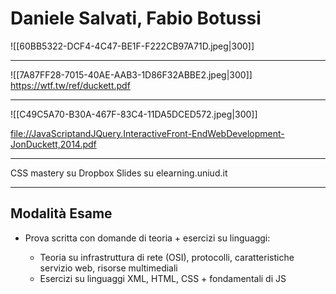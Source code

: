 # Daniele Salvati, Fabio Botussi 



![[60BB5322-DCF4-4C47-BE1F-F222CB97A71D.jpeg|300]]



---

![[7A87FF28-7015-40AE-AAB3-1D86F32ABBE2.jpeg|300]]
https://wtf.tw/ref/duckett.pdf

---

![[C49C5A70-B30A-467F-83C4-11DA5DCED572.jpeg|300]]

[file://JavaScriptandJQuery.InteractiveFront-EndWebDevelopment-JonDuckett,2014.pdf](file://javascriptandjquery.interactivefront-endwebdevelopment-jonduckett,2014.pdf/)

---

CSS mastery su Dropbox
Slides su elearning.uniud.it

---

## Modalità Esame
- Prova scritta con domande di teoria + esercizi su linguaggi: 

	- Teoria su infrastruttura di rete (OSI), protocolli, caratteristiche servizio web, risorse multimediali
	- Esercizi su linguaggi XML, HTML, CSS + fondamentali di JS

